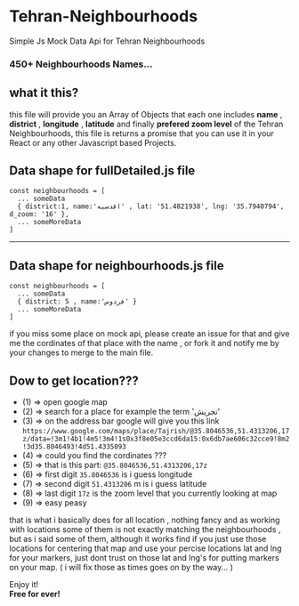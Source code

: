 # Tehran-Neighbourhoods
Simple Js Mock Data Api for Tehran Neighbourhoods

### 450+ Neighbourhoods Names...



## what it this?
this file will provide you an Array of Objects that each one includes **name** , **district** , **longitude** , **latitude** and finally **prefered zoom level** of the Tehran Neighbourhoods, this file is returns a promise that you can use it in your React or any other Javascript based Projects.



## Data shape for fullDetailed.js file
```
const neighbourhoods = [
  ... someData
  { district:1, name:'اقدسیه' , lat: '51.4821938', lng: '35.7940794', d_zoom: '16' },
  ... someMoreData
]
```

------------------------------------------------------

## Data shape for neighbourhoods.js file
```
const neighbourhoods = [
  ... someData
  { district: 5 , name:'فردوس' }
  ... someMoreData
]
```

if you miss some place on mock api, please create an issue for that and give me the cordinates of that place with the name , or fork it and notify me by your changes to merge to the main file.


Dow to get location???
-----
* (1) => open google map
* (2) => search for a place for example the term 'تجریش'
* (3) => on the address bar google will give you this link
`
https://www.google.com/maps/place/Tajrish/@35.8046536,51.4313206,17z/data=!3m1!4b1!4m5!3m4!1s0x3f8e05e3ccd6da15:0x6db7ae606c32cce9!8m2!3d35.8046493!4d51.4335093
`
* (4) => could you find the cordinates ???
* (5) => that is this part: `@35.8046536,51.4313206,17z`
* (6) => first digit `35.8046536` is i guess longitude 
* (7) => second digit `51.4313206` m is i guess latitude
* (8) => last digit `17z` is the zoom level that you currently looking at map
* (9) => easy peasy

that is what i basically does for all location , nothing fancy and as working with locations some of them is not exactly matching the neighbourhoods , but as i said some of them, although it works find if you just use those locations for centering that map and use your percise locations lat and lng for your markers, just dont trust on those lat and lng's for putting markers on your map. ( i will fix those as times goes on by the way... )


Enjoy it!<br/>
**Free for ever!**
